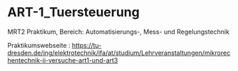 # ART-1_Tuersteuerung
MRT2 Praktikum, Bereich: Automatisierungs-, Mess- und Regelungstechnik

Praktikumswebseite : https://tu-dresden.de/ing/elektrotechnik/ifa/at/studium/Lehrveranstaltungen/mikrorechentechnik-ii-versuche-art1-und-art3
